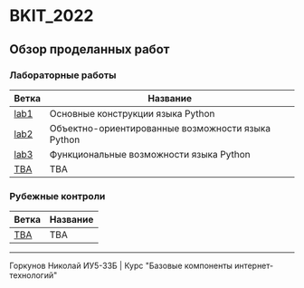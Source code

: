 # BKIT_2022
## Обзор проделанных работ
### Лабораторные работы
| Ветка                                                                    | Название                                          |
|--------------------------------------------------------------------------|---------------------------------------------------|
| [lab1](https://github.com/NikolayB800H/BKIT_2022/tree/lab1-in-progress)  | Основные конструкции языка Python                 |
| [lab2](https://github.com/NikolayB800H/BKIT_2022/tree/lab2)              | Объектно-ориентированные возможности языка Python |
| [lab3](https://github.com/NikolayB800H/BKIT_2022/tree/lab3)              | Функциональные возможности языка Python           |
| [TBA](https://www.youtube.com/watch?v=dQw4w9WgXcQ&ab_channel=RickAstley) | TBA                                               |
### Рубежные контроли
| Ветка                                                                    | Название                                          |
|--------------------------------------------------------------------------|---------------------------------------------------|
| [TBA](https://www.youtube.com/watch?v=dQw4w9WgXcQ&ab_channel=RickAstley) | TBA                                               |
---
Горкунов Николай ИУ5-33Б | Курс "Базовые компоненты интернет-технологий"